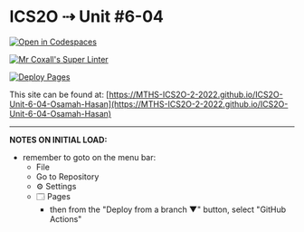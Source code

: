 # ICS2O ⇢ Unit #6-04

[![Open in Codespaces](https://classroom.github.com/assets/launch-codespace-7f7980b617ed060a017424585567c406b6ee15c891e84e1186181d67ecf80aa0.svg)](https://classroom.github.com/open-in-codespaces?assignment_repo_id=11263264)

[![Mr Coxall's Super Linter](https://github.com/MTHS-ICS2O-2-2022/ICS2O-Unit-6-04-Osamah-Hasan/workflows/Mr%20Coxall's%20Super%20Linter/badge.svg)](https://github.com/MTHS-ICS2O-2-2022/ICS2O-Unit-6-04-Osamah-Hasan/actions)

[![Deploy Pages](https://github.com/MTHS-ICS2O-2-2022/ICS2O-Unit-6-04-Osamah-Hasan/workflows/Deploy%20Pages/badge.svg)](https://github.com/MTHS-ICS2O-2-2022/ICS2O-Unit-6-04-Osamah-Hasan/actions)

This site can be found at: [https://MTHS-ICS2O-2-2022.github.io/ICS2O-Unit-6-04-Osamah-Hasan](https://MTHS-ICS2O-2-2022.github.io/ICS2O-Unit-6-04-Osamah-Hasan)

---

**NOTES ON INITIAL LOAD:**
- remember to goto on the menu bar:
  - File
  - Go to Repository
  - ⚙ Settings
  - 🗔 Pages
    - then from the "Deploy from a branch ▼" button, select "GitHub Actions"
